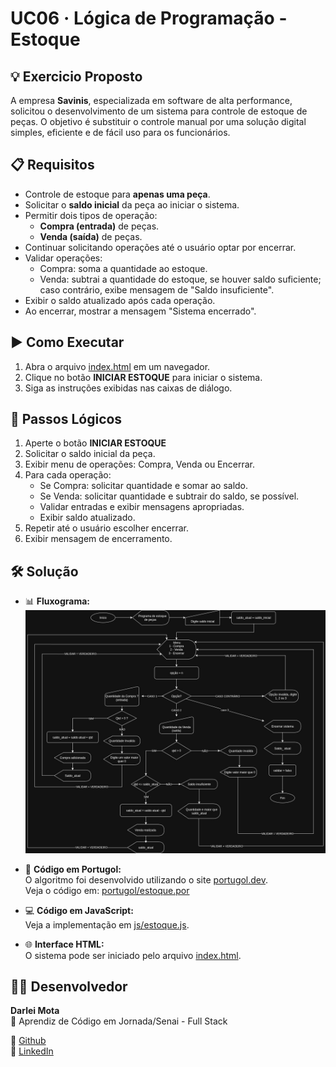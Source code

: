 # UC06 · Lógica de Programação - Estoque

## 💡 Exercicio Proposto

A empresa **Savinis**, especializada em software de alta performance, solicitou o desenvolvimento de um sistema para controle de estoque de peças. O objetivo é substituir o controle manual por uma solução digital simples, eficiente e de fácil uso para os funcionários.


## 📋 Requisitos

- Controle de estoque para **apenas uma peça**.
- Solicitar o **saldo inicial** da peça ao iniciar o sistema.
- Permitir dois tipos de operação:
  - **Compra (entrada)** de peças.
  - **Venda (saída)** de peças.
- Continuar solicitando operações até o usuário optar por encerrar.
- Validar operações:
  - Compra: soma a quantidade ao estoque.
  - Venda: subtrai a quantidade do estoque, se houver saldo suficiente; caso contrário, exibe mensagem de "Saldo insuficiente".
- Exibir o saldo atualizado após cada operação.
- Ao encerrar, mostrar a mensagem "Sistema encerrado".

## ▶️ Como Executar

1. Abra o arquivo [index.html](index.html) em um navegador.
2. Clique no botão **INICIAR ESTOQUE** para iniciar o sistema.
3. Siga as instruções exibidas nas caixas de diálogo.



## 🔎 Passos Lógicos

1. Aperte o botão **INICIAR ESTOQUE**
2. Solicitar o saldo inicial da peça.
3. Exibir menu de operações: Compra, Venda ou Encerrar.
4. Para cada operação:
   - Se Compra: solicitar quantidade e somar ao saldo.
   - Se Venda: solicitar quantidade e subtrair do saldo, se possível.
   - Validar entradas e exibir mensagens apropriadas.
   - Exibir saldo atualizado.
5. Repetir até o usuário escolher encerrar.
6. Exibir mensagem de encerramento.


## 🛠️ Solução

- 📊 **Fluxograma:**  
  ![Fluxograma](assets/images/Estoque.jpg)

- 📄 **Código em Portugol:**  
  O algoritmo foi desenvolvido utilizando o site [portugol.dev](https://portugol.dev/).  
  Veja o código em: [portugol/estoque.por](portugol/estoque.por)

- 💻 **Código em JavaScript:**  
  Veja a implementação em [js/estoque.js](js/estoque.js).

- 🌐 **Interface HTML:**  
  O sistema pode ser iniciado pelo arquivo [index.html](index.html).


## 🧙‍♂️ Desenvolvedor

**Darlei Mota**  
📍 Aprendiz de Código em Jornada/Senai - Full Stack

🔗 [Github](https://github.com/DarleiMota)  
🔗 [LinkedIn](https://www.linkedin.com/in/darleimota)
